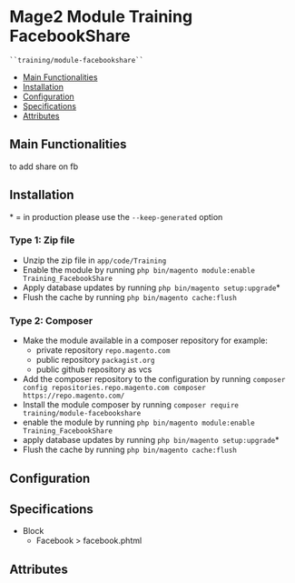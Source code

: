 # Mage2 Module Training FacebookShare

    ``training/module-facebookshare``

 - [Main Functionalities](#markdown-header-main-functionalities)
 - [Installation](#markdown-header-installation)
 - [Configuration](#markdown-header-configuration)
 - [Specifications](#markdown-header-specifications)
 - [Attributes](#markdown-header-attributes)


## Main Functionalities
to add share on fb

## Installation
\* = in production please use the `--keep-generated` option

### Type 1: Zip file

 - Unzip the zip file in `app/code/Training`
 - Enable the module by running `php bin/magento module:enable Training_FacebookShare`
 - Apply database updates by running `php bin/magento setup:upgrade`\*
 - Flush the cache by running `php bin/magento cache:flush`

### Type 2: Composer

 - Make the module available in a composer repository for example:
    - private repository `repo.magento.com`
    - public repository `packagist.org`
    - public github repository as vcs
 - Add the composer repository to the configuration by running `composer config repositories.repo.magento.com composer https://repo.magento.com/`
 - Install the module composer by running `composer require training/module-facebookshare`
 - enable the module by running `php bin/magento module:enable Training_FacebookShare`
 - apply database updates by running `php bin/magento setup:upgrade`\*
 - Flush the cache by running `php bin/magento cache:flush`


## Configuration




## Specifications

 - Block
	- Facebook > facebook.phtml


## Attributes



